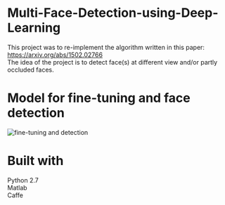# Multi-Face-Detection-using-Deep-Learning
This project was to re-implement the algorithm written in this paper: https://arxiv.org/abs/1502.02766 <br />
The idea of the project is to detect face(s) at different view and/or partly occluded faces.

# Model for fine-tuning and face detection
![fine-tuning and detection](https://user-images.githubusercontent.com/15823161/52283014-fb86e900-2961-11e9-98d8-f69805791a44.PNG)

# Built with
Python 2.7 <br />
Matlab <br />
Caffe

